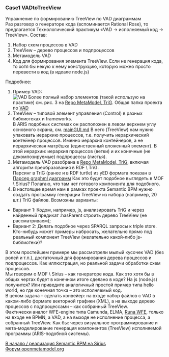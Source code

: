 ### Case1 VADtoTreeView
Упражнение по формированию TreeView по VAD диаграммам  
Раз разговор о генераторе кода (вспоминается Rational Rose), то предлагается Технологический практикум «VAD -> исполняемый код -> TreeView». Состав:
1. Набор схем процессов в VAD
2. TreeView – дерево процессов и подпроцессов
3. Метамодель VAD
4. Код для формирования элемента TreeView. Если не генерация кода, то хотя бы некую к нему конструкцию, которую можно просто перевести в код (в идеале node.js)

Подробнее:
1. Пример VAD:  
![ VAD ](https://github.com/bpmbpm/SemanticBPM/blob/main/docs/vad_2.png)
Более полный набор элементов (такой использую на практике) см. рис. 3 на [Repo MetaModel,  TriG](https://github.com/bpmbpm/SemanticBPM/wiki/%D0%9C%D0%B5%D1%82%D0%B0%D0%BC%D0%BE%D0%B4%D0%B5%D0%BB%D1%8C-%D0%BF%D1%80%D0%BE%D1%86%D0%B5%D1%81%D1%81%D0%BE%D0%B2). Общая папка проекта по [VAD](https://github.com/bpmbpm/SemanticBPM/tree/main/docs/VAD)
2. TreeView – типовой элемент управления (Control) в разных библиотеках и frameworks.  
В ARIS подобных системах он расположен в левом верхнем углу основного экрана, см. [mainGUI.md](https://github.com/bpmbpm/doc/blob/main/Project/SemanticBPM/design/mainGUI.md) 
В него (TreeView) нам нужно упаковать иерархию процессов, т.е. получить иерархический контейнер процессов. Именно иерархия контейнеров, а не иерархическая матрёшка (единственный вложенный элемент). В этой иерархии: иерархия процессов (ветки) и их конечные (не декомпозируемые) подпроцессы (листья). 
3. Метамодель VAD разобрана в [Repo MetaModel,  TriG](https://github.com/bpmbpm/SemanticBPM/wiki/%D0%9C%D0%B5%D1%82%D0%B0%D0%BC%D0%BE%D0%B4%D0%B5%D0%BB%D1%8C-%D0%BF%D1%80%D0%BE%D1%86%D0%B5%D1%81%D1%81%D0%BE%D0%B2), включая алгоритм преобразования в RDF \ TriG.  
Парсинг в TriG (ранее и в RDF turtle) из yED формата показан в [Парсер graphml диаграмм](https://github.com/bpmbpm/SemanticBPM/tree/main/implementations/yed_based_semantizer)
Как это будет подобное выглядеть в MOF \ Sirius? Полагаю, что там нет готового компонента для подобного. 
4. В настоящее время нам в рамках проекта Semantic BPM нужно создать программу генерации TreeView из набора (например, 20 шт.) TriG файлов. Возможны варианты:
- Вариант 1: Кодом, например, js, анализировать TriG и через найденный предикат :hasParent строить дерево TreeView (не рассматриваем);
- Вариант 2: Делать подобное через SPARQL запросы к triple store. Кто-нибудь может примеры набросать, желательно прямо под реальный компонент TreeView (желательно какой-либо js-библиотеки)? 

В этом простейшем примере мы рассмотрели мылый кусочек VAD (без ролей и т.п.), достаточный для формирования дерева процессов и подпроцессов. Как иллюстрация, но реальной задачи обработки схем процессов.  
Мы говорим о MOF \ Sirius – как генераторе кода. Как это хотя бы в общих чертах будет в конечном итоге сделано в коде? На js (node.js) получится? Или приведите аналогичный простой пример типа hello world, но где конечная точка – это исполняемый код.  
В целом задача – сделать конвейер: на входе набор файлов с VAD в каком-либо формате векторной графики (XML), а на выходе дерево процессов с подпроцессами – как собранный TreeView.  
Фактически аналог WFE-engine типа Camunda, ELMA, [Runa WFE](https://habr.com/ru/articles/866822/), только на входе не BPMN, а VAD, а на выходе не исполнение процесса, а собранный TreeView. Как бы: через визуальное программирование и мета-моделирование генерация компонентов (TreeView) исполняемой программы (ARIS-подобной системы).

[В начало / реализация Semantic BPM на Sirius](https://github.com/bpmbpm/doc/blob/main/METAMODEL/SIRIUS/SIRIUSBPM.md)  
[Форум openmetamodel.org](https://forum.openmetamodel.org/?language=ru)
